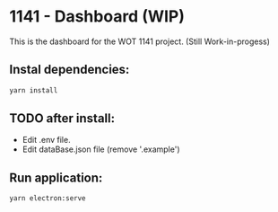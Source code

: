 # 1141 - Dashboard (WIP)

This is the dashboard for the WOT 1141 project. (Still Work-in-progess)

## Instal dependencies:

```Bash
yarn install
```

## TODO after install:

- Edit .env file.
- Edit dataBase.json file (remove '.example')

## Run application:

```Bash
yarn electron:serve
```
